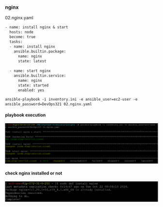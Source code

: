 ### nginx

02.nginx.yaml
```
- name: install nginx & start
  hosts: node
  become: true
  tasks:
  - name: install nginx
    ansible.builtin.package:
      name: nginx
      state: latest
      
  - name: start nginx
    ansible.builtin.service:
      name: nginx
      state: started
      enabled: yes
```
```
ansible-playbook -i inventory.ini -e ansible_user=ec2-user -e ansible_password=DevOps321 02.nginx.yaml
```
#### playbook execution
![ping-playbook](../img/nginx-playbook.png)
#### check nginx installed or not
![nginx-check](../img/nginx-node-check.png)